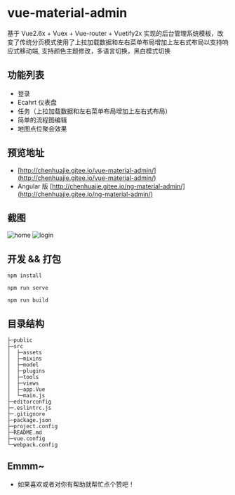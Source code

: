# vue-material-admin

基于 Vue2.6x + Vuex + Vue-router + Vuetify2x 实现的后台管理系统模板，改变了传统分页模式使用了上拉加载数据和左右菜单布局增加上左右式布局以支持响应式移动端,
支持颜色主题修改，多语言切换，黑白模式切换

## 功能列表

+ 登录
+ Ecahrt 仪表盘
+ 任务（上拉加载数据和左右菜单布局增加上左右式布局）
+ 简单的流程图编辑
+ 地图点位聚会效果

## 预览地址

+ [http://chenhuajie.gitee.io/vue-material-admin/](http://chenhuajie.gitee.io/vue-material-admin/)
+ Angular 版 [http://chenhuajie.gitee.io/ng-material-admin/](http://chenhuajie.gitee.io/ng-material-admin/)

## 截图

![home](https://gitee.com/chenhuajie/ng-material-admin/raw/master/src/assets/vue-material-admin.png)
![login](https://gitee.com/chenhuajie/ng-material-admin/raw/master/src/assets/login.png)


## 开发 && 打包
```
npm install 
 
npm run serve

npm run build
```

## 目录结构
```              　　
├─public
├─src
│  ├─assets 
│  ├─mixins
│  ├─model
│  ├─plugins
│  ├─tools
│  ├─views
│  ├─app.Vue 
│  └─main.js
├─editorconfig
├─.eslintrc.js
├─.gitignore
├─package.json
├─project.config
├─README.md 
├─vue.config
└─webpack.config
```

## Emmm~

+ 如果喜欢或者对你有帮助就帮忙点个赞吧！



